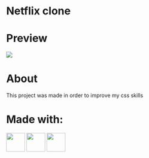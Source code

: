 <h1>Netflix clone</h1>

<h1>Preview</h1>

<img src="https://github.com/arthurrodrigues-dev/frontend-mini-projects/assets/117749096/781f4733-8a26-4556-8843-efb4378a17c1"/>

<h1>About</h1>
<p>This project was made in order to improve my css skills</p>

<h1>Made with:</h1>
<div>
  <img width="50" height="50" src="https://cdn.jsdelivr.net/gh/devicons/devicon/icons/html5/html5-original.svg" />
  <img width="50" height="50" src="https://cdn.jsdelivr.net/gh/devicons/devicon/icons/css3/css3-original.svg" />
  <img width="50" height="50" src="https://cdn.jsdelivr.net/gh/devicons/devicon/icons/javascript/javascript-original.svg" />
</div>
